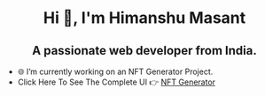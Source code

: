 <h1 align="center">Hi 👋, I'm Himanshu Masant</h1>
<h2 align="center">A passionate web developer from India.</h2>

- 🌐 I’m currently working on an NFT Generator Project.
- Click Here To See The Complete UI 👉 [NFT Generator](https://sleepy-headland-56478.herokuapp.com)